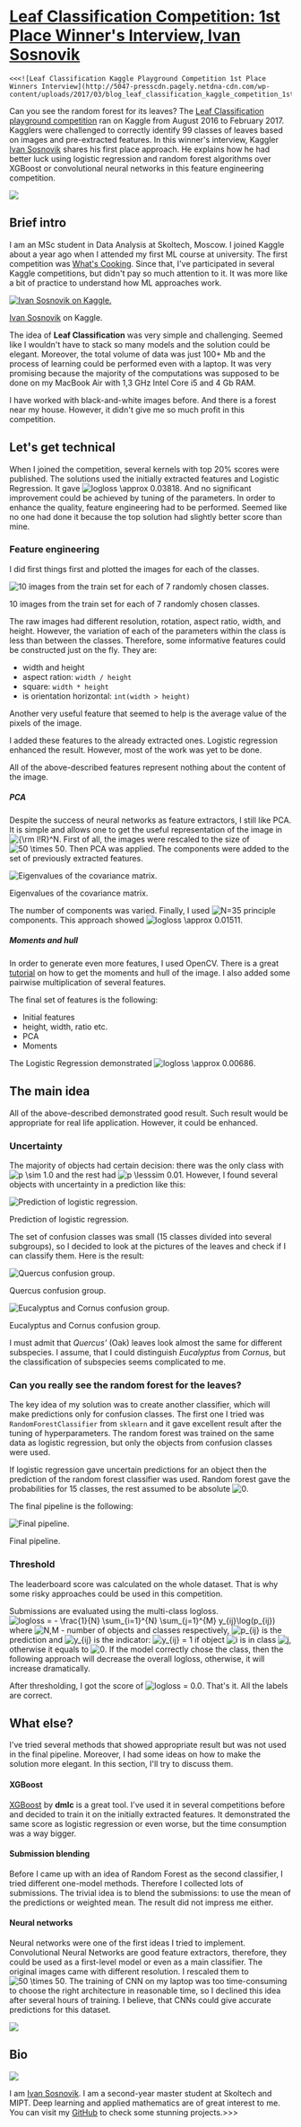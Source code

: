 # [Leaf Classification Competition: 1st Place Winner's Interview, Ivan Sosnovik](undefined)

    <<<![Leaf Classification Kaggle Playground Competition 1st Place Winners Interview](http://5047-presscdn.pagely.netdna-cdn.com/wp-content/uploads/2017/03/blog_leaf_classification_kaggle_competition_1st_place_winners_interview.png)

Can you see the random forest for its leaves? The [Leaf Classification playground competition][0] ran on Kaggle from August 2016 to February 2017\. Kagglers were challenged to correctly identify 99 classes of leaves based on images and pre-extracted features. In this winner's interview, Kaggler [Ivan Sosnovik][1] shares his first place approach. He explains how he had better luck using logistic regression and random forest algorithms over XGBoost or convolutional neural networks in this feature engineering competition.

![](http://5047-presscdn.pagely.netdna-cdn.com/wp-content/uploads/2016/10/section-divider.png)

## Brief intro

I am an MSc student in Data Analysis at Skoltech, Moscow. I joined Kaggle about a year ago when I attended my first ML course at university. The first competition was [What's Cooking][2]. Since that, I've participated in several Kaggle competitions, but didn't pay so much attention to it. It was more like a bit of practice to understand how ML approaches work.

[![Ivan Sosnovik on Kaggle.](http://5047-presscdn.pagely.netdna-cdn.com/wp-content/uploads/2017/03/Screen-Shot-2017-03-23-at-2.31.54-PM-1024x269.png)][1]

[Ivan Sosnovik][1] on Kaggle.

The idea of **Leaf Classification** was very simple and challenging. Seemed like I wouldn't have to stack so many models and the solution could be elegant. Moreover, the total volume of data was just 100+ Mb and the process of learning could be performed even with a laptop. It was very promising because the majority of the computations was supposed to be done on my MacBook Air with 1,3 GHz Intel Core i5 and 4 Gb RAM.

I have worked with black-and-white images before. And there is a forest near my house. However, it didn't give me so much profit in this competition.

## Let's get technical

When I joined the competition, several kernels with top 20% scores were published. The solutions used the initially extracted features and Logistic Regression. It gave ![logloss \approx 0.03818](http://5047-presscdn.pagely.netdna-cdn.com/wp-content/ql-cache/quicklatex.com-1a4691f61d2828848d9a14a487699b32_l3.png). And no significant improvement could be achieved by tuning of the parameters. In order to enhance the quality, feature engineering had to be performed. Seemed like no one had done it because the top solution had slightly better score than mine.

### Feature engineering

I did first things first and plotted the images for each of the classes.

![10 images from the train set for each of 7 randomly chosen classes.](http://5047-presscdn.pagely.netdna-cdn.com/wp-content/uploads/2017/03/all_leaves-1024x666.png)

10 images from the train set for each of 7 randomly chosen classes.

The raw images had different resolution, rotation, aspect ratio, width, and height. However, the variation of each of the parameters within the class is less than between the classes. Therefore, some informative features could be constructed just on the fly. They are:

* width and height
* aspect ration: `width / height`
* square: `width * height`
* is orientation horizontal: `int(width > height)` 

Another very useful feature that seemed to help is the average value of the pixels of the image. 

I added these features to the already extracted ones. Logistic regression enhanced the result. However, most of the work was yet to be done.

All of the above-described features represent nothing about the content of the image. 

##### PCA

Despite the success of neural networks as feature extractors, I still like PCA. It is simple and allows one to get the useful representation of the image in ![{\rm I\!R}^N](http://5047-presscdn.pagely.netdna-cdn.com/wp-content/ql-cache/quicklatex.com-fed61ba5d1c550c0a39b2d8773c55e4f_l3.png). First of all, the images were rescaled to the size of ![50 \times 50](http://5047-presscdn.pagely.netdna-cdn.com/wp-content/ql-cache/quicklatex.com-8a59d9d406b9557318f6800d0f57e32b_l3.png). Then PCA was applied. The components were added to the set of previously extracted features. 

![Eigenvalues of the covariance matrix.](http://5047-presscdn.pagely.netdna-cdn.com/wp-content/uploads/2017/03/eigenvalue.png)

Eigenvalues of the covariance matrix.

The number of components was varied. Finally, I used ![N=35](http://5047-presscdn.pagely.netdna-cdn.com/wp-content/ql-cache/quicklatex.com-261fc2069b8ba73c519fdcab903d1a01_l3.png) principle components. This approach showed ![logloss \approx 0.01511](http://5047-presscdn.pagely.netdna-cdn.com/wp-content/ql-cache/quicklatex.com-aa7d5a311fa216158876eb8605ffbc0b_l3.png).

##### Moments and hull

In order to generate even more features, I used OpenCV. There is a great [tutorial][3] on how to get the moments and hull of the image. I also added some pairwise multiplication of several features.

The final set of features is the following:

* Initial features
* height, width, ratio etc.
* PCA
* Moments

The Logistic Regression demonstrated ![logloss \approx 0.00686](http://5047-presscdn.pagely.netdna-cdn.com/wp-content/ql-cache/quicklatex.com-8907b26b5b74d22ec5a11029a42e0b75_l3.png). 

## The main idea

All of the above-described demonstrated good result. Such result would be appropriate for real life application. However, it could be enhanced. 

### Uncertainty

The majority of objects had certain decision: there was the only class with ![p \sim 1.0](http://5047-presscdn.pagely.netdna-cdn.com/wp-content/ql-cache/quicklatex.com-89f89745869578e0af285ce749943e8b_l3.png) and the rest had ![p \lesssim 0.01](http://5047-presscdn.pagely.netdna-cdn.com/wp-content/ql-cache/quicklatex.com-2c2328c894cfdead815445b146867dc7_l3.png). However, I found several objects with uncertainty in a prediction like this:

![Prediction of logistic regression.](http://5047-presscdn.pagely.netdna-cdn.com/wp-content/uploads/2017/03/uncertain_case.png)

Prediction of logistic regression.

The set of confusion classes was small (15 classes divided into several subgroups), so I decided to look at the pictures of the leaves and check if I can classify them. Here is the result:

![Quercus confusion group.](http://5047-presscdn.pagely.netdna-cdn.com/wp-content/uploads/2017/03/68_86-1024x175.png)

Quercus confusion group.

![Eucalyptus and Cornus confusion group.](http://5047-presscdn.pagely.netdna-cdn.com/wp-content/uploads/2017/03/22_24_29-1024x258.png)

Eucalyptus and Cornus confusion group.

I must admit that _Quercus'_ (Oak) leaves look almost the same for different subspecies. I assume, that I could distinguish _Eucalyptus_ from _Cornus_, but the classification of subspecies seems complicated to me. 

### Can you really see the random forest for the leaves?

The key idea of my solution was to create another classifier, which will make predictions only for confusion classes. The first one I tried was `RandomForestClassifier` from `sklearn` and it gave excellent result after the tuning of hyperparameters. The random forest was trained on the same data as logistic regression, but only the objects from confusion classes were used.

If logistic regression gave uncertain predictions for an object then the prediction of the random forest classifier was used. Random forest gave the probabilities for 15 classes, the rest assumed to be absolute ![0](http://5047-presscdn.pagely.netdna-cdn.com/wp-content/ql-cache/quicklatex.com-a5e437be25f29374d30f66cd46adf81c_l3.png).

The final pipeline is the following:

![Final pipeline.](http://5047-presscdn.pagely.netdna-cdn.com/wp-content/uploads/2017/03/pipeline.png)

Final pipeline.

### Threshold

The leaderboard score was calculated on the whole dataset. That is why some risky approaches could be used in this competition. 

Submissions are evaluated using the multi-class logloss.   
![ logloss = - \frac{1}{N} \sum_{i=1}^{N} \sum_{j=1}^{M} y_{ij}\log(p_{ij}) ](http://5047-presscdn.pagely.netdna-cdn.com/wp-content/ql-cache/quicklatex.com-564d0c00e415ca44e695054a639f9cec_l3.png)   
where ![N,M](http://5047-presscdn.pagely.netdna-cdn.com/wp-content/ql-cache/quicklatex.com-d68c5b0ddbc60bc448bed3d25c5972f9_l3.png) - number of objects and classes respectively, ![p_{ij}](http://5047-presscdn.pagely.netdna-cdn.com/wp-content/ql-cache/quicklatex.com-9a879e3960c7780dea4abfa24adbfaf7_l3.png) is the prediction and ![y_{ij}](http://5047-presscdn.pagely.netdna-cdn.com/wp-content/ql-cache/quicklatex.com-6e107980b6bfcd4767c99816ff4fefb9_l3.png) is the indicator: ![y_{ij} = 1](http://5047-presscdn.pagely.netdna-cdn.com/wp-content/ql-cache/quicklatex.com-4f66bc99744e8a90087b151765a0a8f0_l3.png) if object ![i](http://5047-presscdn.pagely.netdna-cdn.com/wp-content/ql-cache/quicklatex.com-695d9d59bd04859c6c99e7feb11daab6_l3.png) is in class ![j](http://5047-presscdn.pagely.netdna-cdn.com/wp-content/ql-cache/quicklatex.com-43c82d5bb00a7568d935a12e3bd969dd_l3.png), otherwise it equals to ![0](http://5047-presscdn.pagely.netdna-cdn.com/wp-content/ql-cache/quicklatex.com-a5e437be25f29374d30f66cd46adf81c_l3.png). If the model correctly chose the class, then the following approach will decrease the overall logloss, otherwise, it will increase dramatically. 

After thresholding, I got the score of ![logloss = 0.0](http://5047-presscdn.pagely.netdna-cdn.com/wp-content/ql-cache/quicklatex.com-d760ca60b23b4c099d7559f8f50d77c8_l3.png). That's it. All the labels are correct.

## What else?

I've tried several methods that showed appropriate result but was not used in the final pipeline. Moreover, I had some ideas on how to make the solution more elegant. In this section, I'll try to discuss them.

#### XGBoost

[XGBoost][4] by **dmlc** is a great tool. I've used it in several competitions before and decided to train it on the initially extracted features. It demonstrated the same score as logistic regression or even worse, but the time consumption was a way bigger.

#### Submission blending

Before I came up with an idea of Random Forest as the second classifier, I tried different one-model methods. Therefore I collected lots of submissions. The trivial idea is to blend the submissions: to use the mean of the predictions or weighted mean. The result did not impress me either. 

#### Neural networks

Neural networks were one of the first ideas I tried to implement. Convolutional Neural Networks are good feature extractors, therefore, they could be used as a first-level model or even as a main classifier. The original images came with different resolution. I rescaled them to ![50 \times 50](http://5047-presscdn.pagely.netdna-cdn.com/wp-content/ql-cache/quicklatex.com-8a59d9d406b9557318f6800d0f57e32b_l3.png). The training of CNN on my laptop was too time-consuming to choose the right architecture in reasonable time, so I declined this idea after several hours of training. I believe, that CNNs could give accurate predictions for this dataset. 

![](http://5047-presscdn.pagely.netdna-cdn.com/wp-content/uploads/2016/10/section-divider.png)

## Bio

[![](http://5047-presscdn.pagely.netdna-cdn.com/wp-content/uploads/2017/03/ivan-150x150.jpg)][1]

I am [Ivan Sosnovik][5]. I am a second-year master student at Skoltech and MIPT. Deep learning and applied mathematics are of great interest to me. You can visit my [GitHub][6] to check some stunning projects.\>\>\>

[0]: https://www.kaggle.com/c/leaf-classification
[1]: https://www.kaggle.com/isosnovik
[2]: https://www.kaggle.com/c/whats-cooking
[3]: http://docs.opencv.org/3.1.0/dd/d49/tutorial_py_contour_features.html
[4]: https://github.com/dmlc/xgboost
[5]: https://www.linkedin.com/in/ivan-sosnovik
[6]: https://github.com/ISosnovik...
  